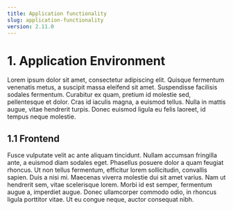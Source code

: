 ```yaml
---
title: Application functionality
slug: application-functionality
version: 2.11.0
---
```


# 1. Application Environment

Lorem ipsum dolor sit amet, consectetur adipiscing elit. Quisque fermentum venenatis metus, a suscipit massa eleifend sit amet. Suspendisse facilisis sodales fermentum. Curabitur ex quam, pretium id molestie sed, pellentesque et dolor. Cras id iaculis magna, a euismod tellus. Nulla in mattis augue, vitae hendrerit turpis. Donec euismod ligula eu felis laoreet, id tempus neque molestie.

## 1.1 Frontend

Fusce vulputate velit ac ante aliquam tincidunt. Nullam accumsan fringilla ante, a euismod diam sodales eget. Phasellus posuere dolor a quam feugiat rhoncus. Ut non tellus fermentum, efficitur lorem sollicitudin, convallis sapien. Duis a nisi mi. Maecenas viverra molestie dui sit amet varius. Nam ut hendrerit sem, vitae scelerisque lorem. Morbi id est semper, fermentum augue a, imperdiet augue. Donec ullamcorper commodo odio, in rhoncus ligula porttitor vitae. Ut eu congue neque, auctor consequat nibh.
